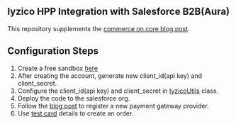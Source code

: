 ## Iyzico HPP Integration with Salesforce B2B(Aura)

This repository supplements the [commerce on core blog post](https://commerceoncore.com/b2b-aura-payment-integration/).

## Configuration Steps

1. Create a free sandbox [here](https://sandbox-merchant.iyzipay.com/auth/register)
2. After creating the account, generate new client_id(api key) and client_secret. 
3. Configure the client_id(api key) and client_secret in [IyzicoUtils](https://github.com/garran89/b2b-aura-iyzico-hpp/blob/main/force-app/main/default/classes/IyzicoUtils.cls) class.
4. Deploy the code to the salesforce org.
5. Follow the [blog post](https://commerceoncore.com/b2b-aura-payment-integration/#registering-a-payment-gateway-providerpgp) to register a new payment gateway provider.
4. Use [test card](https://dev.iyzipay.com/en/api/auth#testcards) details to create an order.

